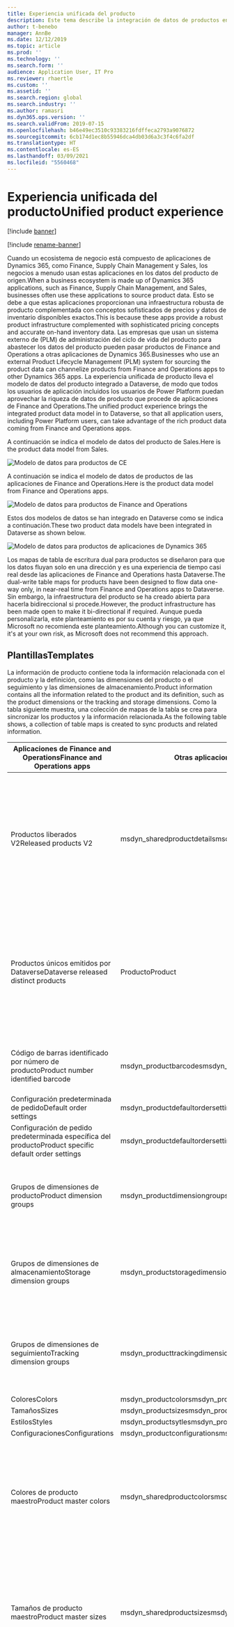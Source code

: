 ```yaml
---
title: Experiencia unificada del producto
description: Este tema describe la integración de datos de productos entre aplicaciones de Finance and Operations y Dataverse.
author: t-benebo
manager: AnnBe
ms.date: 12/12/2019
ms.topic: article
ms.prod: ''
ms.technology: ''
ms.search.form: ''
audience: Application User, IT Pro
ms.reviewer: rhaertle
ms.custom: ''
ms.assetid: ''
ms.search.region: global
ms.search.industry: ''
ms.author: ramasri
ms.dyn365.ops.version: ''
ms.search.validFrom: 2019-07-15
ms.openlocfilehash: b46e49ec3510c93383216fdffeca2793a9076872
ms.sourcegitcommit: 6cb174d1ec8b55946dca4db03d6a3c3f4c6fa2df
ms.translationtype: HT
ms.contentlocale: es-ES
ms.lasthandoff: 03/09/2021
ms.locfileid: "5560468"
---
```

# <a name="unified-product-experience"></a><span data-ttu-id="ea594-103">Experiencia unificada del producto</span><span class="sxs-lookup"><span data-stu-id="ea594-103">Unified product experience</span></span>

[!include [banner](../../includes/banner.md)]

[!include [rename-banner](~/includes/cc-data-platform-banner.md)]

<span data-ttu-id="ea594-104">Cuando un ecosistema de negocio está compuesto de aplicaciones de Dynamics 365, como Finance, Supply Chain Management y Sales, los negocios a menudo usan estas aplicaciones en los datos del producto de origen.</span><span class="sxs-lookup"><span data-stu-id="ea594-104">When a business ecosystem is made up of Dynamics 365 applications, such as Finance, Supply Chain Management, and Sales, businesses often use these applications to source product data.</span></span> <span data-ttu-id="ea594-105">Esto se debe a que estas aplicaciones proporcionan una infraestructura robusta de producto complementada con conceptos sofisticados de precios y datos de inventario disponibles exactos.</span><span class="sxs-lookup"><span data-stu-id="ea594-105">This is because these apps provide a robust product infrastructure complemented with sophisticated pricing concepts and accurate on-hand inventory data.</span></span> <span data-ttu-id="ea594-106">Las empresas que usan un sistema externo de (PLM) de administración del ciclo de vida del producto para abastecer los datos del producto pueden pasar productos de Finance and Operations a otras aplicaciones de Dynamics 365.</span><span class="sxs-lookup"><span data-stu-id="ea594-106">Businesses who use an external Product Lifecycle Management (PLM) system for sourcing the product data can channelize products from Finance and Operations apps to other Dynamics 365 apps.</span></span> <span data-ttu-id="ea594-107">La experiencia unificada de producto lleva el modelo de datos del producto integrado a Dataverse, de modo que todos los usuarios de aplicación incluidos los usuarios de Power Platform puedan aprovechar la riqueza de datos de producto que procede de aplicaciones de Finance and Operations.</span><span class="sxs-lookup"><span data-stu-id="ea594-107">The unified product experience brings the integrated product data model in to Dataverse, so that all application users, including Power Platform users, can take advantage of the rich product data coming from Finance and Operations apps.</span></span>

<span data-ttu-id="ea594-108">A continuación se indica el modelo de datos del producto de Sales.</span><span class="sxs-lookup"><span data-stu-id="ea594-108">Here is the product data model from Sales.</span></span>

![Modelo de datos para productos de CE](media/dual-write-product-4.jpg)

<span data-ttu-id="ea594-110">A continuación se indica el modelo de datos de productos de las aplicaciones de Finance and Operations.</span><span class="sxs-lookup"><span data-stu-id="ea594-110">Here is the product data model from Finance and Operations apps.</span></span>

![Modelo de datos para productos de Finance and Operations](media/dual-write-products-5.jpg)

<span data-ttu-id="ea594-112">Estos dos modelos de datos se han integrado en Dataverse como se indica a continuación.</span><span class="sxs-lookup"><span data-stu-id="ea594-112">These two product data models have been integrated in Dataverse as shown below.</span></span>

![Modelo de datos para productos de aplicaciones de Dynamics 365](media/dual-write-products-6.jpg)

<span data-ttu-id="ea594-114">Los mapas de tabla de escritura dual para productos se diseñaron para que los datos fluyan solo en una dirección y es una experiencia de tiempo casi real desde las aplicaciones de Finance and Operations hasta Dataverse.</span><span class="sxs-lookup"><span data-stu-id="ea594-114">The dual-write table maps for products have been designed to flow data one-way only, in near-real time from Finance and Operations apps to Dataverse.</span></span> <span data-ttu-id="ea594-115">Sin embargo, la infraestructura del producto se ha creado abierta para hacerla bidireccional si procede.</span><span class="sxs-lookup"><span data-stu-id="ea594-115">However, the product infrastructure has been made open to make it bi-directional if required.</span></span> <span data-ttu-id="ea594-116">Aunque pueda personalizarla, este planteamiento es por su cuenta y riesgo, ya que Microsoft no recomienda este planteamiento.</span><span class="sxs-lookup"><span data-stu-id="ea594-116">Although you can customize it, it's at your own risk, as Microsoft does not recommend this approach.</span></span>

## <a name="templates"></a><span data-ttu-id="ea594-117">Plantillas</span><span class="sxs-lookup"><span data-stu-id="ea594-117">Templates</span></span>

<span data-ttu-id="ea594-118">La información de producto contiene toda la información relacionada con el producto y la definición, como las dimensiones del producto o el seguimiento y las dimensiones de almacenamiento.</span><span class="sxs-lookup"><span data-stu-id="ea594-118">Product information contains all the information related to the product and its definition, such as the product dimensions or the tracking and storage dimensions.</span></span> <span data-ttu-id="ea594-119">Como la tabla siguiente muestra, una colección de mapas de la tabla se crea para sincronizar los productos y la información relacionada.</span><span class="sxs-lookup"><span data-stu-id="ea594-119">As the following table shows, a collection of table maps is created to sync products and related information.</span></span>

<span data-ttu-id="ea594-120">Aplicaciones de Finance and Operations</span><span class="sxs-lookup"><span data-stu-id="ea594-120">Finance and Operations apps</span></span> | <span data-ttu-id="ea594-121">Otras aplicaciones de Dynamics 365</span><span class="sxs-lookup"><span data-stu-id="ea594-121">Other Dynamics 365 apps</span></span> | <span data-ttu-id="ea594-122">Descripción</span><span class="sxs-lookup"><span data-stu-id="ea594-122">Description</span></span>
-----------------------|--------------------------------|---
<span data-ttu-id="ea594-123">Productos liberados V2</span><span class="sxs-lookup"><span data-stu-id="ea594-123">Released products V2</span></span> | <span data-ttu-id="ea594-124">msdyn\_sharedproductdetails</span><span class="sxs-lookup"><span data-stu-id="ea594-124">msdyn\_sharedproductdetails</span></span> | <span data-ttu-id="ea594-125">La tabla **msdyn\_sharedproductdetails** contiene las columnas de las aplicaciones de Finance and Operations que definen el producto y que contienen la información de administración y financiera del producto.</span><span class="sxs-lookup"><span data-stu-id="ea594-125">The **msdyn\_sharedproductdetails** table contains the columns from Finance and Operations apps that define the product, and that contain the product's financial and management information.</span></span> 
<span data-ttu-id="ea594-126">Productos únicos emitidos por Dataverse</span><span class="sxs-lookup"><span data-stu-id="ea594-126">Dataverse released distinct products</span></span> | <span data-ttu-id="ea594-127">Producto</span><span class="sxs-lookup"><span data-stu-id="ea594-127">Product</span></span> | <span data-ttu-id="ea594-128">La tabla **Producto** contiene las columnas que definen el producto.</span><span class="sxs-lookup"><span data-stu-id="ea594-128">The **Product** table contains the columns that define the product.</span></span> <span data-ttu-id="ea594-129">Incluye productos individuales (productos con producto del subtipo) y las variantes de producto.</span><span class="sxs-lookup"><span data-stu-id="ea594-129">It includes individual products (products with subtype product) and the product variants.</span></span> <span data-ttu-id="ea594-130">La tabla siguiente muestra las correlaciones.</span><span class="sxs-lookup"><span data-stu-id="ea594-130">The following table shows the mappings.</span></span>
<span data-ttu-id="ea594-131">Código de barras identificado por número de producto</span><span class="sxs-lookup"><span data-stu-id="ea594-131">Product number identified barcode</span></span> | <span data-ttu-id="ea594-132">msdyn\_productbarcodes</span><span class="sxs-lookup"><span data-stu-id="ea594-132">msdyn\_productbarcodes</span></span> | <span data-ttu-id="ea594-133">Los códigos de barras de producto se usan para identificar de forma única productos.</span><span class="sxs-lookup"><span data-stu-id="ea594-133">Product bar codes are used to uniquely identify products.</span></span>
<span data-ttu-id="ea594-134">Configuración predeterminada de pedido</span><span class="sxs-lookup"><span data-stu-id="ea594-134">Default order settings</span></span> | <span data-ttu-id="ea594-135">msdyn\_productdefaultordersettings</span><span class="sxs-lookup"><span data-stu-id="ea594-135">msdyn\_productdefaultordersettings</span></span>
<span data-ttu-id="ea594-136">Configuración de pedido predeterminada específica del producto</span><span class="sxs-lookup"><span data-stu-id="ea594-136">Product specific default order settings</span></span> | <span data-ttu-id="ea594-137">msdyn_productdefaultordersettings</span><span class="sxs-lookup"><span data-stu-id="ea594-137">msdyn_productdefaultordersettings</span></span>
<span data-ttu-id="ea594-138">Grupos de dimensiones de producto</span><span class="sxs-lookup"><span data-stu-id="ea594-138">Product dimension groups</span></span> | <span data-ttu-id="ea594-139">msdyn\_productdimensiongroups</span><span class="sxs-lookup"><span data-stu-id="ea594-139">msdyn\_productdimensiongroups</span></span> | <span data-ttu-id="ea594-140">El grupo de dimensiones de producto define qué dimensiones de producto definen el producto.</span><span class="sxs-lookup"><span data-stu-id="ea594-140">The product dimension group defined which product dimensions define the product.</span></span> 
<span data-ttu-id="ea594-141">Grupos de dimensiones de almacenamiento</span><span class="sxs-lookup"><span data-stu-id="ea594-141">Storage dimension groups</span></span> | <span data-ttu-id="ea594-142">msdyn\_productstoragedimensiongroups</span><span class="sxs-lookup"><span data-stu-id="ea594-142">msdyn\_productstoragedimensiongroups</span></span> | <span data-ttu-id="ea594-143">El grupo de dimensiones de almacenamiento de producto representa el método usado para definir la ubicación del producto en el almacén.</span><span class="sxs-lookup"><span data-stu-id="ea594-143">The product storage dimension group represents the method used to define the placement the product in the warehouse.</span></span>
<span data-ttu-id="ea594-144">Grupos de dimensiones de seguimiento</span><span class="sxs-lookup"><span data-stu-id="ea594-144">Tracking dimension groups</span></span> | <span data-ttu-id="ea594-145">msdyn\_producttrackingdimensiongroups</span><span class="sxs-lookup"><span data-stu-id="ea594-145">msdyn\_producttrackingdimensiongroups</span></span> | <span data-ttu-id="ea594-146">El grupo de dimensiones de seguimiento del producto representa el método usado para seguir el producto en el inventario.</span><span class="sxs-lookup"><span data-stu-id="ea594-146">The product tracking dimension group represents the method used to track the product in inventory.</span></span>
<span data-ttu-id="ea594-147">Colores</span><span class="sxs-lookup"><span data-stu-id="ea594-147">Colors</span></span> | <span data-ttu-id="ea594-148">msdyn\_productcolors</span><span class="sxs-lookup"><span data-stu-id="ea594-148">msdyn\_productcolors</span></span>
<span data-ttu-id="ea594-149">Tamaños</span><span class="sxs-lookup"><span data-stu-id="ea594-149">Sizes</span></span> | <span data-ttu-id="ea594-150">msdyn\_productsizes</span><span class="sxs-lookup"><span data-stu-id="ea594-150">msdyn\_productsizes</span></span>
<span data-ttu-id="ea594-151">Estilos</span><span class="sxs-lookup"><span data-stu-id="ea594-151">Styles</span></span> | <span data-ttu-id="ea594-152">msdyn\_productsytles</span><span class="sxs-lookup"><span data-stu-id="ea594-152">msdyn\_productsytles</span></span>
<span data-ttu-id="ea594-153">Configuraciones</span><span class="sxs-lookup"><span data-stu-id="ea594-153">Configurations</span></span> | <span data-ttu-id="ea594-154">msdyn\_productconfigurations</span><span class="sxs-lookup"><span data-stu-id="ea594-154">msdyn\_productconfigurations</span></span>
<span data-ttu-id="ea594-155">Colores de producto maestro</span><span class="sxs-lookup"><span data-stu-id="ea594-155">Product master colors</span></span> | <span data-ttu-id="ea594-156">msdyn_sharedproductcolors</span><span class="sxs-lookup"><span data-stu-id="ea594-156">msdyn_sharedproductcolors</span></span> | <span data-ttu-id="ea594-157">La tabla **Color del producto compartido** indica los colores que un producto maestro específico puede tener.</span><span class="sxs-lookup"><span data-stu-id="ea594-157">The **Shared product color** table indicates the colors that a specific product master can have.</span></span> <span data-ttu-id="ea594-158">Este concepto se migra a Dataverse para mantener los datos coherentes.</span><span class="sxs-lookup"><span data-stu-id="ea594-158">This concept is migrated to Dataverse to keep data consistent.</span></span>
<span data-ttu-id="ea594-159">Tamaños de producto maestro</span><span class="sxs-lookup"><span data-stu-id="ea594-159">Product master sizes</span></span> | <span data-ttu-id="ea594-160">msdyn_sharedproductsizes</span><span class="sxs-lookup"><span data-stu-id="ea594-160">msdyn_sharedproductsizes</span></span> | <span data-ttu-id="ea594-161">La tabla **Tamaño del producto compartido** indica el tamaño que un producto maestro específico puede tener.</span><span class="sxs-lookup"><span data-stu-id="ea594-161">The **Shared product size** table indicates the sizes that a specific product master can have.</span></span> <span data-ttu-id="ea594-162">Este concepto se migra a Dataverse para mantener los datos coherentes.</span><span class="sxs-lookup"><span data-stu-id="ea594-162">This concept is migrated to Dataverse to keep data consistent.</span></span>
<span data-ttu-id="ea594-163">Estilos de producto maestro</span><span class="sxs-lookup"><span data-stu-id="ea594-163">Product master styles</span></span> | <span data-ttu-id="ea594-164">msdyn_sharedproductstyles</span><span class="sxs-lookup"><span data-stu-id="ea594-164">msdyn_sharedproductstyles</span></span> | <span data-ttu-id="ea594-165">La tabla **Estilo del producto compartido** indica los estilos que un producto maestro específico puede tener.</span><span class="sxs-lookup"><span data-stu-id="ea594-165">The **Shared product style** table indicates the styles that a specific product master can have.</span></span> <span data-ttu-id="ea594-166">Este concepto se migra a Dataverse para mantener los datos coherentes.</span><span class="sxs-lookup"><span data-stu-id="ea594-166">This concept is migrated to Dataverse to keep data consistent.</span></span>
<span data-ttu-id="ea594-167">Configuraciones de producto maestro</span><span class="sxs-lookup"><span data-stu-id="ea594-167">Product master configurations</span></span> | <span data-ttu-id="ea594-168">msdyn_sharedproductconfigurations</span><span class="sxs-lookup"><span data-stu-id="ea594-168">msdyn_sharedproductconfigurations</span></span> | <span data-ttu-id="ea594-169">La tabla **Configuración del producto compartido** indica las configuraciones que un producto maestro específico puede tener.</span><span class="sxs-lookup"><span data-stu-id="ea594-169">The **Shared product configuration** table indicates the configurations that a specific product master can have.</span></span> <span data-ttu-id="ea594-170">Este concepto se migra a Dataverse para mantener los datos coherentes.</span><span class="sxs-lookup"><span data-stu-id="ea594-170">This concept is migrated to Dataverse to keep data consistent.</span></span>
<span data-ttu-id="ea594-171">Todos los productos</span><span class="sxs-lookup"><span data-stu-id="ea594-171">All products</span></span> | <span data-ttu-id="ea594-172">msdyn_globalproducts</span><span class="sxs-lookup"><span data-stu-id="ea594-172">msdyn_globalproducts</span></span> | <span data-ttu-id="ea594-173">La tabla Todos los productos contiene todos los productos disponibles en las aplicaciones de Finance and Operations, tanto los productos lanzados como los no lanzados.</span><span class="sxs-lookup"><span data-stu-id="ea594-173">The all products table contains all the products available in Finance and Operations apps, both the released products and the non-released products.</span></span>
<span data-ttu-id="ea594-174">Unidad</span><span class="sxs-lookup"><span data-stu-id="ea594-174">Unit</span></span> | <span data-ttu-id="ea594-175">uoms</span><span class="sxs-lookup"><span data-stu-id="ea594-175">uoms</span></span>
<span data-ttu-id="ea594-176">Conversiones de unidades</span><span class="sxs-lookup"><span data-stu-id="ea594-176">Unit conversions</span></span> | <span data-ttu-id="ea594-177">msdyn_ unitofmeasureconversions</span><span class="sxs-lookup"><span data-stu-id="ea594-177">msdyn_ unitofmeasureconversions</span></span>
<span data-ttu-id="ea594-178">Conversión de unidad de medida específica del producto</span><span class="sxs-lookup"><span data-stu-id="ea594-178">Product specific unit of measure conversion</span></span> | <span data-ttu-id="ea594-179">msdyn_productspecificunitofmeasureconversion</span><span class="sxs-lookup"><span data-stu-id="ea594-179">msdyn_productspecificunitofmeasureconversion</span></span>
<span data-ttu-id="ea594-180">Categorías de productos</span><span class="sxs-lookup"><span data-stu-id="ea594-180">Product categories</span></span> | <span data-ttu-id="ea594-181">msdyn_productcategories</span><span class="sxs-lookup"><span data-stu-id="ea594-181">msdyn_productcategories</span></span> | <span data-ttu-id="ea594-182">Cada una de las categorías de productos e información acerca de su estructura y funciones se incluyen en la tabla de categoría de producto.</span><span class="sxs-lookup"><span data-stu-id="ea594-182">Each of the product categories and information about its structure and characteristics are contained in the product category table.</span></span> 
<span data-ttu-id="ea594-183">Jerarquías de categorías de producto</span><span class="sxs-lookup"><span data-stu-id="ea594-183">Product category hierarchies</span></span> | <span data-ttu-id="ea594-184">msdyn_productcategoryhierarhies</span><span class="sxs-lookup"><span data-stu-id="ea594-184">msdyn_productcategoryhierarhies</span></span> | <span data-ttu-id="ea594-185">Use jerarquías de productos para categorizar o agrupar productos.</span><span class="sxs-lookup"><span data-stu-id="ea594-185">You use product hierarchies to categorize or group products.</span></span> <span data-ttu-id="ea594-186">Las jerarquías de categorías están disponibles en Dataverse utilizando la tabla de jerarquía de categoría de producto.</span><span class="sxs-lookup"><span data-stu-id="ea594-186">The category hierarchies are available in Dataverse using the Product category hierarchy table.</span></span> 
<span data-ttu-id="ea594-187">Roles de jerarquía de categorías de producto</span><span class="sxs-lookup"><span data-stu-id="ea594-187">Product category hierarchy roles</span></span> | <span data-ttu-id="ea594-188">msdyn_productcategoryhierarchies</span><span class="sxs-lookup"><span data-stu-id="ea594-188">msdyn_productcategoryhierarchies</span></span> | <span data-ttu-id="ea594-189">Las jerarquías de producto se pueden usar para distintos roles en D365 Finance and Operations.</span><span class="sxs-lookup"><span data-stu-id="ea594-189">Product hierarchies can be used for different roles in D365 Finance and Operations.</span></span> <span data-ttu-id="ea594-190">Especifican qué categoría se usa en cada rol en que la tabla de rol de categoría de producto se utiliza.</span><span class="sxs-lookup"><span data-stu-id="ea594-190">They specify which category is used in each role the product category role table is used.</span></span> 
<span data-ttu-id="ea594-191">Asignaciones de categorías de producto</span><span class="sxs-lookup"><span data-stu-id="ea594-191">Product category assignments</span></span> | <span data-ttu-id="ea594-192">msdyn_productcategoryassignments</span><span class="sxs-lookup"><span data-stu-id="ea594-192">msdyn_productcategoryassignments</span></span> | <span data-ttu-id="ea594-193">Para asignar un producto a una categoría se puede usar la tabla de asignaciones de categorías de producto.</span><span class="sxs-lookup"><span data-stu-id="ea594-193">To assign a product to a category the product category assignments table can be used.</span></span>

## <a name="integration-of-products"></a><span data-ttu-id="ea594-194">Integración de productos</span><span class="sxs-lookup"><span data-stu-id="ea594-194">Integration of products</span></span>

<span data-ttu-id="ea594-195">En este modelo, el producto se representa con la combinación de dos tablas en Dataverse: **Producto** y **msdyn\_sharedproductdetails**.</span><span class="sxs-lookup"><span data-stu-id="ea594-195">In this model, the product is represented by the combination of two tables in Dataverse: **Product** and **msdyn\_sharedproductdetails**.</span></span> <span data-ttu-id="ea594-196">Mientras que la primera tabla contiene la definición de un producto (el identificador único para el producto, el nombre del producto y la descripción), la segunda tabla contiene las columnas almacenadas en el nivel de producto.</span><span class="sxs-lookup"><span data-stu-id="ea594-196">Whereas the first table contains the definition of a product (the unique identifier for the product, the product name, and the description), the second table contains the columns stored at the product level.</span></span> <span data-ttu-id="ea594-197">Se usará la combinación de estas dos tablas para definir el producto de acuerdo con el concepto de la referencia de almacén (SKU).</span><span class="sxs-lookup"><span data-stu-id="ea594-197">The combination of these two tables is used to define the product according to the concept of the stockkeeping unit (SKU).</span></span> <span data-ttu-id="ea594-198">Cada producto emitido tendrá su información en las tablas mencionadas (producto y detalles del producto compartido).</span><span class="sxs-lookup"><span data-stu-id="ea594-198">Each released product will have its information in the mentioned tables (Product and Shared Product Details).</span></span> <span data-ttu-id="ea594-199">Para realizar un seguimiento de todos los productos (lanzados y no lanzados), se utiliza la tabla **Productos globales**.</span><span class="sxs-lookup"><span data-stu-id="ea594-199">To keep track of all products (released and not released), the **Global products** table is used.</span></span> 

<span data-ttu-id="ea594-200">Dado que el producto se representa como SKU, los conceptos de productos únicos, de productos maestros y de variantes de producto se pueden capturar en Dataverse de la siguiente manera:</span><span class="sxs-lookup"><span data-stu-id="ea594-200">Because the product is represented as a SKU, the concepts of distinct products, product masters, and product variants can be captured in Dataverse in the following way:</span></span>

- <span data-ttu-id="ea594-201">**Productos con producto de subtipo** son productos que se definen por sí mismos.</span><span class="sxs-lookup"><span data-stu-id="ea594-201">**Products with subtype product** are products that are defined by themselves.</span></span> <span data-ttu-id="ea594-202">No hay que definir dimensiones.</span><span class="sxs-lookup"><span data-stu-id="ea594-202">No dimensions have to be defined.</span></span> <span data-ttu-id="ea594-203">Un ejemplo es un libro específico.</span><span class="sxs-lookup"><span data-stu-id="ea594-203">An example is a specific book.</span></span> <span data-ttu-id="ea594-204">Para estos productos, se crea una fila en la tabla **Producto** y se crea una fila en la tabla **msdyn\_sharedproductdetails**.</span><span class="sxs-lookup"><span data-stu-id="ea594-204">For these products, one row is created in the **Product** table, and one row is created in the **msdyn\_sharedproductdetails** table.</span></span> <span data-ttu-id="ea594-205">No se crea ninguna fila de familia de productos.</span><span class="sxs-lookup"><span data-stu-id="ea594-205">No product family row is created.</span></span>
- <span data-ttu-id="ea594-206">Los **productos maestros** se usan como productos genéricos bloqueo que contienen la definición y las reglas que determinan el comportamiento en procesos empresariales.</span><span class="sxs-lookup"><span data-stu-id="ea594-206">**Product masters** are used as generic products that hold the definition and rules that determine the behavior in business processes.</span></span> <span data-ttu-id="ea594-207">Según estas definiciones, los productos únicos que se conozcan como variantes de producto pueden generarse.</span><span class="sxs-lookup"><span data-stu-id="ea594-207">Based on these definitions, distinct products that are known as product variants can be generated.</span></span> <span data-ttu-id="ea594-208">Por ejemplo, si camiseta es el producto maestro, puede tener Color y Tamaño como dimensiones.</span><span class="sxs-lookup"><span data-stu-id="ea594-208">For example, T-shirt is the product master, and it can have Color and Size as dimensions.</span></span> <span data-ttu-id="ea594-209">Se pueden lanzar variantes que tienen diferentes combinaciones de estas dimensiones, como una pequeña camiseta azul o una camiseta verde de tamaño mediano.</span><span class="sxs-lookup"><span data-stu-id="ea594-209">Variants can be released that have different combinations of these dimensions, such a small blue T-shirt or a medium green T-shirt.</span></span> <span data-ttu-id="ea594-210">En la integración, se crea una fila por variante en la tabla del producto.</span><span class="sxs-lookup"><span data-stu-id="ea594-210">In the integration, one row per variant is created in the product table.</span></span> <span data-ttu-id="ea594-211">Esta fila contiene información específica de las variantes, como las diferentes dimensiones.</span><span class="sxs-lookup"><span data-stu-id="ea594-211">This row contains the variant-specific information, such as the different dimensions.</span></span> <span data-ttu-id="ea594-212">La información genérica del producto se almacena en la tabla **msdyn\_sharedproductdetails**.</span><span class="sxs-lookup"><span data-stu-id="ea594-212">The generic information for the product is stored in the **msdyn\_sharedproductdetails** table.</span></span> <span data-ttu-id="ea594-213">(Esta información genérica se conserva en el producto maestro). La información de producto maestro se sincroniza con Dataverse tan pronto como se crea el producto maestro lanzado (pero antes de que se lancen variantes).</span><span class="sxs-lookup"><span data-stu-id="ea594-213">(This generic information is held in the product master.) The product master information is synced to Dataverse as soon as the released product master is created (but before variants are released).</span></span>
- <span data-ttu-id="ea594-214">**Productos únicos** hace referencia a todos los productos de subtipo de productos y a todas las variantes de producto.</span><span class="sxs-lookup"><span data-stu-id="ea594-214">**Distinct products** refer to all the products subtype product and all the product variants.</span></span> 

![Modelo de datos para productos](media/dual-write-product.png)

<span data-ttu-id="ea594-216">Con la función de doble escritura habilitada, los productos de Finance and Operations se sincronizarán en otros productos de Dynamics 365 en el estado **Borrador**.</span><span class="sxs-lookup"><span data-stu-id="ea594-216">With the dual-write functionality enabled, the products from Finance and Operations will be synchronized in other Dynamics 365 products in **Draft** state.</span></span> <span data-ttu-id="ea594-217">Se agregan a la primera lista de precios con la misma divisa.</span><span class="sxs-lookup"><span data-stu-id="ea594-217">They are added to the first price list with the same currency.</span></span> <span data-ttu-id="ea594-218">Es decir se agregan a la primera lista de precios de una aplicación de Dynamics 365 que coincida con la divisa de la tabla jurídica donde el producto se lance en una aplicación de Finance and Operations.</span><span class="sxs-lookup"><span data-stu-id="ea594-218">In other words, they are added to the first price list in a Dynamics 365 app that matches the currency of your legal table where the product is released in a Finance and Operations app.</span></span> <span data-ttu-id="ea594-219">Si no hay una lista de precios para la moneda dada, se creará automáticamente una lista de precios y se le asignará el producto.</span><span class="sxs-lookup"><span data-stu-id="ea594-219">If there is no price list for the given currency, a price list will automatically be created and the product will be assigned to it.</span></span> 

<span data-ttu-id="ea594-220">La implementación actual de los complementos de escritura dual que asocian la lista de precios predeterminada a la unidad busca la moneda asociada con la aplicación Finance and Operations y busca la primera lista de precios en la aplicación de interacción con el cliente, utilizando el orden alfabético en el nombre de la lista de precios.</span><span class="sxs-lookup"><span data-stu-id="ea594-220">The current implementation of the dual-write plugins that associate the default price list to the unit look up the currency associated with the Finance and Operations app and find the first price list in the customer engagement app using alphabetical sort on the price list name.</span></span> <span data-ttu-id="ea594-221">Para establecer una lista de precios predeterminada para una divisa específica cuando tiene varias listas de precios para esa divisa, debe actualizar el nombre de la lista de precios a un nombre que sea anterior en orden alfabético a cualquier otra lista de precios para esa misma divisa.</span><span class="sxs-lookup"><span data-stu-id="ea594-221">To set a default price list for a specific currency when you have multiple price lists for that currency, you must update the price list name to a name that is earlier in alphabetical order than any other price lists for that same currency.</span></span>

<span data-ttu-id="ea594-222">De forma predeterminada los productos de las aplicaciones de Finance and Operations se sincronizan con otras aplicaciones de Dynamics 365 en el estado **Borrador**.</span><span class="sxs-lookup"><span data-stu-id="ea594-222">By default products from Finance and Operations apps are synchronized to other Dynamics 365 apps in **Draft** state.</span></span> <span data-ttu-id="ea594-223">Para sincronizar el producto con el estado **Activo** para que pueda utilizarlo directamente en presupuestos de pedidos de ventas, por ejemplo, es necesario elegir la siguiente configuración: **Sistema > Administración > Administración del sistema > ventas** y seleccionar **Crear productos en estado activo = sí**.</span><span class="sxs-lookup"><span data-stu-id="ea594-223">To synchronize the product with **Active** state so that you can directly use it in sales order quotations, for example, the following setting needs to be chosen: **System> Adminstration > System administration > System settings > Sales** tab and select **Create products in active state = yes**.</span></span> 

<span data-ttu-id="ea594-224">Cuando los productos están sincronizados, debe ingresar un valor para el campo **Unidad de ventas** en la aplicación Finance and Operations, porque es un campo obligatorio en Sales.</span><span class="sxs-lookup"><span data-stu-id="ea594-224">When products are synchronized, you must enter a value for the **Sales unit** field in the Finance and Operations app, because it is a mandatory field in Sales.</span></span>

<span data-ttu-id="ea594-225">La creación de familias de productos desde Dynamics 365 Sales no es compatible con la sincronización de productos de escritura dual.</span><span class="sxs-lookup"><span data-stu-id="ea594-225">The creation of product families from Dynamics 365 Sales is not supported with the dual-write synchronization of products.</span></span>

<span data-ttu-id="ea594-226">La sincronización de productos se produce de las aplicaciones de Finance and Operations a Dataverse.</span><span class="sxs-lookup"><span data-stu-id="ea594-226">The synchronization of products happens from the Finance and Operations app to Dataverse.</span></span> <span data-ttu-id="ea594-227">Esto significa que los valores de las columnas de la tabla del producto se pueden cambiar en Dataverse, pero cuando se activa la sincronización (cuando una columna de producto se modifica en una aplicación de Finance and Operations), se sobrescribirán los valores de Dataverse.</span><span class="sxs-lookup"><span data-stu-id="ea594-227">This means that the values of the product table columns can be changed in Dataverse, but when the synchronization is triggered (when a product column is modified in a Finance and Operations app), this will overwrite the values in Dataverse.</span></span> 

[!include [symbols](../../includes/dual-write-symbols.md)]

[!include [products](includes/EcoResReleasedDistinctProductCDSEntity-products.md)]

[!include [product details](includes/EcoResReleasedProductV2-msdyn-sharedproductdetails.md)]

[!include [global products](includes/EcoResEveryProductEntity-msdyn-globalproducts.md)]

## <a name="product-dimensions"></a><span data-ttu-id="ea594-228">Dimensiones de producto</span><span class="sxs-lookup"><span data-stu-id="ea594-228">Product dimensions</span></span> 

<span data-ttu-id="ea594-229">Las dimensiones de un producto son las características que identifican una variante del producto.</span><span class="sxs-lookup"><span data-stu-id="ea594-229">Product dimensions are characteristics that identify a product variant.</span></span> <span data-ttu-id="ea594-230">Las cuatro dimensiones de producto (El color, tamaño, estilo, y configuración) también se asignan a Dataverse para definir las variantes de producto.</span><span class="sxs-lookup"><span data-stu-id="ea594-230">The four product dimensions (Color, Size, Style, and Configuration) are also mapped to Dataverse to define the product variants.</span></span> <span data-ttu-id="ea594-231">La ilustración siguiente muestra el modelo de datos para la dimensión del producto Color.</span><span class="sxs-lookup"><span data-stu-id="ea594-231">The following illustration shows the data model for the product dimension Color.</span></span> <span data-ttu-id="ea594-232">El mismo modelo se aplica a los tamaños, a los estilos y a las configuraciones.</span><span class="sxs-lookup"><span data-stu-id="ea594-232">The same model is applied to Sizes, Styles and Configurations.</span></span> 

![Modelos de datos para dimensiones de producto](media/dual-write-product-two.png)

[!include [product colors](includes/EcoResProductColorEntity-msdyn-productcolor.md)]

[!include [product sizes](includes/EcoResProductSizeEntity-msdyn-productsizes.md)]

[!include [product sizes](includes/EcoResProductStyleEntity-msdyn-productstyles.md)]

[!include [product sizes](includes/EcoResProductConfigurationsEntity-msdyn-productconfigurations.md)]

<span data-ttu-id="ea594-234">Cuando un producto tiene distintas dimensiones de producto (por ejemplo, un producto maestro tiene el tamaño y el color como dimensiones de producto), cada producto único (es decir, cada variante del producto) se define como una combinación de dichas dimensiones del producto.</span><span class="sxs-lookup"><span data-stu-id="ea594-234">When a product has different product dimensions (for example, a product master has Size and Color as product dimensions), each distinct product (that is, each product variant) is defined as a combination of those product dimensions.</span></span> <span data-ttu-id="ea594-235">Por ejemplo, el número de producto B0001 es una camiseta negra extrapequeña, y el número de producto B0002 es una pequeña camiseta negra.</span><span class="sxs-lookup"><span data-stu-id="ea594-235">For example, product number B0001 is an extra-small black T-shirt, and product number B0002 is a small black T-shirt.</span></span> <span data-ttu-id="ea594-236">En este caso, se definen las combinaciones de dimensiones de producto existentes.</span><span class="sxs-lookup"><span data-stu-id="ea594-236">In this case, the existing combinations of product dimensions are defined.</span></span> <span data-ttu-id="ea594-237">Por ejemplo, la camiseta del ejemplo anterior puede ser extrapequeña y negra, pequeña y negra, mediana y negra, o grande y negra, pero no puede ser extragrande y negra.</span><span class="sxs-lookup"><span data-stu-id="ea594-237">For example, the T-shirt from the preceding example can be extra-small and black, small and black, medium and black, or large and black, but it can't be extra-large and black.</span></span> <span data-ttu-id="ea594-238">Es decir las dimensiones de producto que un producto maestro puede tomar se especifican, y las variantes se pueden lanzar en función de estos valores.</span><span class="sxs-lookup"><span data-stu-id="ea594-238">In other words, the product dimensions that a product master can take are specified, and variants can be released based on these values.</span></span>

<span data-ttu-id="ea594-239">Para realizar un seguimiento de las dimensiones de producto que un producto maestro puede aceptar, se crean y se asignan las tablas siguientes en Dataverse para cada dimensión de producto.</span><span class="sxs-lookup"><span data-stu-id="ea594-239">To keep track of the product dimensions that a product master can take, the following tables are created and mapped in Dataverse for each product dimension.</span></span> <span data-ttu-id="ea594-240">Para obtener más información, consulte [Visión general de la información de producto](https://docs.microsoft.com/dynamics365/unified-operations/supply-chain/pim/product-information).</span><span class="sxs-lookup"><span data-stu-id="ea594-240">For more information, see [Product information overview](https://docs.microsoft.com/dynamics365/unified-operations/supply-chain/pim/product-information).</span></span>

[!include [product colors](includes/EcoResProductMasterColorEntity-msdyn-sharedproductcolors.md)]

[!include [product sizes](includes/EcoResProductMasterSize-msdyn-sharedproductsizes.md)]

[!include [product styles](includes/EcoResProductMasterStyleEntity-msdyn-sharedproductstyles.md)]

[!include [product configurations](includes/EcoResProductMasterConfigurationEntity-msdyn-sharedproductconfigurations.md)]

[!include [product bar codes](includes/EcoResProductNumberIdentifiedBarcode-msdyn-productbarcodes.md)]

## <a name="default-order-settings-and-product-specific-default-order-settings"></a><span data-ttu-id="ea594-241">Configuración predeterminada de pedido y Configuración de pedido predeterminada específica del producto</span><span class="sxs-lookup"><span data-stu-id="ea594-241">Default order settings and product-specific default order settings</span></span>

<span data-ttu-id="ea594-242">Los configuración de pedido predeterminada define el sitio y el almacén de dónde se originan o almacenan los artículos, las cantidades mínimas, máximas, múltiples y estándar que se usarán en la gestión de comercio o de inventario, los plazos, el indicador de detención y el método prometedor del pedido.</span><span class="sxs-lookup"><span data-stu-id="ea594-242">Default order settings define the site and warehouse where items will be sourced from or stored, the minimum, maximum, multiple and standard quantities that will be used for trading or inventory management, the lead times, the stop flag, and the order promising method.</span></span> <span data-ttu-id="ea594-243">Este información está disponible en Dataverse mediante la configuración de pedido predeterminada y la entidad de configuración de pedido predeterminada específica del producto.</span><span class="sxs-lookup"><span data-stu-id="ea594-243">This information is available in Dataverse using the default order settings and product-specific default order settings entity.</span></span> <span data-ttu-id="ea594-244">Puede leer más información sobre la funcionalidad en el [Tema de la configuración de pedido predeterminada](https://docs.microsoft.com/dynamics365/unified-operations/supply-chain/production-control/default-order-settings).</span><span class="sxs-lookup"><span data-stu-id="ea594-244">You can read more information about the functionality in the [Default order settings topic](https://docs.microsoft.com/dynamics365/unified-operations/supply-chain/production-control/default-order-settings).</span></span>

[!include [product sizes](includes/InventProductDefaultOrderSettingsEntity-msdyn-productdefaultordersetting.md)]

[!include [product sizes](includes/InventProductSpecificOrderSettingsV2Entity-msdyn-productspecificdefaultordersetting.md)]

## <a name="unit-of-measure-and-unit-of-measure-conversions"></a><span data-ttu-id="ea594-245">Unidad de medida y conversiones de unidad de medida</span><span class="sxs-lookup"><span data-stu-id="ea594-245">Unit of measure and unit of measure conversions</span></span>

<span data-ttu-id="ea594-246">Las unidades de medida y sus conversiones respectivas están disponibles en el Dataverse según se indica en el modelo de datos indicado en el diagrama.</span><span class="sxs-lookup"><span data-stu-id="ea594-246">The units of measure and its respective conversion are available in the Dataverse following the data model shown in the diagram.</span></span>

![Modelo de datos para unidad de medida](media/dual-write-product-three.png)

<span data-ttu-id="ea594-248">El concepto de unidad de medida está integrado entre aplicaciones de Finance and Operations y otras aplicaciones de Dynamics 365.</span><span class="sxs-lookup"><span data-stu-id="ea594-248">The unit of measure concept is integrated between Finance and Operations apps and other Dynamics 365 apps.</span></span> <span data-ttu-id="ea594-249">Para cada clase de unidad en una aplicación de Finance and Operations se crea un grupo de unidades en una aplicación de Dynamics 365, que contiene las unidades que pertenecen a la clase de unidad.</span><span class="sxs-lookup"><span data-stu-id="ea594-249">For each unit class in a Finance and Operations app, a unit group is created in a Dynamics 365 app, which contains the units belonging to the unit class.</span></span> <span data-ttu-id="ea594-250">Una unidad base predeterminada también se crea para cada grupo de unidad.</span><span class="sxs-lookup"><span data-stu-id="ea594-250">A default base unit is also created for every unit group.</span></span> 

[!include [unit of measure](includes/UnitOfMeasureEntity-uom.md)]

[!include [unit of measure conversions](includes/UnitOfMeasureConversionEntity-msdyn-unitofmeasureconversions.md)]

[!include [product-specific unit of measure conversions](includes/EcoResProductSpecificUnitConversionEntity-msdyn-productspecificunitofmeasureconversions.md)]

## <a name="initial-synchronization-of-units-data-matching-between-finance-and-operations-and-dataverse"></a><span data-ttu-id="ea594-251">Sincronización inicial de datos de unidades coincidentes entre Finance and Operations y Dataverse</span><span class="sxs-lookup"><span data-stu-id="ea594-251">Initial synchronization of units data matching between Finance and Operations and Dataverse</span></span>

### <a name="initial-synchronization-of-units"></a><span data-ttu-id="ea594-252">Sincronización inicial de unidades</span><span class="sxs-lookup"><span data-stu-id="ea594-252">Initial synchronization of units</span></span>

<span data-ttu-id="ea594-253">Cuando la doble escritura está habilitada, las unidades de las aplicaciones de Finance and Operations se sincronizan con otras aplicaciones de Dynamics 365.</span><span class="sxs-lookup"><span data-stu-id="ea594-253">When dual write is enabled, units from Finance and Operations apps are synchronized to other Dynamics 365 apps.</span></span> <span data-ttu-id="ea594-254">Los grupos de unidades sincronizados desde aplicaciones de Finance and Operations con Dataverse tienen un indicador establecido que indica que se “mantienen externamente”.</span><span class="sxs-lookup"><span data-stu-id="ea594-254">The unit groups synchronized from Finance and Operations apps in Dataverse have a flag set that indicates they are "Externally maintained".</span></span>

### <a name="matching-units-and-unit-classesgroups-data-from-finance-and-operations-and-other-dynamics-365-apps"></a><span data-ttu-id="ea594-255">Conciliación de unidades y datos de clases de unidades/grupos de Finance and Operations y otras aplicaciones de Dynamics 365</span><span class="sxs-lookup"><span data-stu-id="ea594-255">Matching units and unit classes/groups data from Finance and Operations and other Dynamics 365 apps</span></span>

<span data-ttu-id="ea594-256">En primer lugar, es importante tener en cuenta que la clave de la integración de la unidad es msdyn_symbol.</span><span class="sxs-lookup"><span data-stu-id="ea594-256">First, it's important to note that the integration key for unit is msdyn_symbol.</span></span> <span data-ttu-id="ea594-257">Por lo tanto, este valor debe ser único en Dataverse u otras aplicaciones de Dynamics 365.</span><span class="sxs-lookup"><span data-stu-id="ea594-257">Therefore, this value must be unique in Dataverse or other Dynamics 365 apps.</span></span> <span data-ttu-id="ea594-258">Dado que en otras aplicaciones de Dynamics 365 es el par “identificación del grupo de unidades” y “Nombre” el que define la exclusividad de una unidad, es necesario que tenga en cuenta diferentes escenarios para conciliar datos entre aplicaciones de Finance and Operations y Dataverse.</span><span class="sxs-lookup"><span data-stu-id="ea594-258">Because in other Dynamics 365 apps it is the pair "Unit group ID" and "Name" that define the uniqueness of a unit, you need to consider different scenarios for matching unit data between Finance and Operations apps and Dataverse.</span></span>

<span data-ttu-id="ea594-259">Para las unidades que concilian/se superponen en aplicaciones de Finance and Operations y otras aplicaciones de Dynamics 365:</span><span class="sxs-lookup"><span data-stu-id="ea594-259">For units matching/overlapping in Finance and Operations apps and other Dynamics 365 apps:</span></span>

+ <span data-ttu-id="ea594-260">**La unidad pertenece a un grupo de unidades en otras aplicaciones de Dynamics 365 que corresponde a la clase de unidad asociada en aplicaciones de Finance and Operations**.</span><span class="sxs-lookup"><span data-stu-id="ea594-260">**The unit belongs to a unit group in other Dynamics 365 apps that corresponds to the associated unit class in Finance and Operations apps**.</span></span> <span data-ttu-id="ea594-261">En este caso, la columna msdyn_symbol de otras aplicaciones de Dynamics 365 se debe rellenar con el símbolo de unidad de aplicaciones de Finance and Operations.</span><span class="sxs-lookup"><span data-stu-id="ea594-261">In this case, the column msdyn_symbol in other Dynamics 365 apps must be filled in with the unit symbol from Finance and Operations apps.</span></span> <span data-ttu-id="ea594-262">Por lo tanto, cuando los datos se concilien, el grupo de unidades se establecerá como “externamente mantenido” en otras aplicaciones de Dynamics 365.</span><span class="sxs-lookup"><span data-stu-id="ea594-262">Therefore, when the data will be matched, and the unit group will be set as "Externally maintained" in other Dynamics 365 apps.</span></span>
+ <span data-ttu-id="ea594-263">**La unidad pertenece a un grupo de unidades en otras aplicaciones de Dynamics 365 que no corresponde a la clase de unidad asociada en las aplicaciones de Finance and Operations (no hay ninguna clase de unidad en las aplicaciones de Finance and Operations para la clase de unidad en las otras aplicaciones de Dynamics 365).**</span><span class="sxs-lookup"><span data-stu-id="ea594-263">**The unit belongs to a unit group in other Dynamics 365 apps that does not correspond to the associated unit class in Finance and Operations apps (no existing unit class in Finance and Operations apps for the unit class in other Dynamics 365 apps).**</span></span> <span data-ttu-id="ea594-264">En este caso, el msdyn_symbol se debe rellenar con una cadena aleatoria.</span><span class="sxs-lookup"><span data-stu-id="ea594-264">In this case, the msdyn_symbol must be filled in with a random string.</span></span> <span data-ttu-id="ea594-265">Tenga en cuenta que este valor debe ser único en otras aplicaciones de Dynamics 365.</span><span class="sxs-lookup"><span data-stu-id="ea594-265">Note that this value must be unique in other Dynamics 365 apps.</span></span>

<span data-ttu-id="ea594-266">Para las unidades y clases de unidades de Finance and Operations que no existan en otras aplicaciones de Dynamics 365:</span><span class="sxs-lookup"><span data-stu-id="ea594-266">For units and unit classes in Finance and Operations not existing in other Dynamics 365 apps:</span></span>

<span data-ttu-id="ea594-267">Como parte de la doble escritura, los grupos de unidades de aplicaciones de Finance and Operations y sus correspondientes unidades se crean y sincronizan en otras aplicaciones de Dynamics 365 y Dataverse y el grupo de unidades se establecerá como “externamente mantenido”.</span><span class="sxs-lookup"><span data-stu-id="ea594-267">As part of dual-write the unit groups from Finance and Operations apps and its corresponding units are created and synchronized in other Dynamics 365 apps and Dataverse and the unit group will be set as "Externally maintained".</span></span> <span data-ttu-id="ea594-268">No se requiere ningún esfuerzo de arranque adicional.</span><span class="sxs-lookup"><span data-stu-id="ea594-268">No extra bootstrapping effort is required.</span></span>

<span data-ttu-id="ea594-269">Para unidades de otras aplicaciones de Dynamics 365 que no existan en aplicaciones de Finance and Operations:</span><span class="sxs-lookup"><span data-stu-id="ea594-269">For units in other Dynamics 365 apps that do not exist in Finance and Operations apps:</span></span>

<span data-ttu-id="ea594-270">La columna msdyn_symbol se debe completar para todas las unidades.</span><span class="sxs-lookup"><span data-stu-id="ea594-270">The column msdyn_symbol must be filled in for all units.</span></span> <span data-ttu-id="ea594-271">Las unidades se pueden crear siempre en aplicaciones de Finance and Operations en la clases de unidad correspondiente (si existe).</span><span class="sxs-lookup"><span data-stu-id="ea594-271">The units can always be created in Finance and Operations apps in the corresponding unit class (if it exists).</span></span> <span data-ttu-id="ea594-272">Si no existe la clase de unidad, primero debe crearse la clase de unidad (tenga en cuenta que no puede crear una clase de unidad en aplicaciones de Finance and Operations, excepto a través de la extensión si está extendiendo la enumeración) que corresponda con el otro grupo de unidad de aplicaciones de Dynamics 365.</span><span class="sxs-lookup"><span data-stu-id="ea594-272">If the unit class doesn't exist, first the unit class must be created (note that you cannot create a unit class in Finance and Operations apps except through extension if you are extending the enum) matching the other Dynamics 365 apps unit group.</span></span> <span data-ttu-id="ea594-273">A continuación, podrá crear la unidad.</span><span class="sxs-lookup"><span data-stu-id="ea594-273">Then you can create the unit.</span></span> <span data-ttu-id="ea594-274">Tenga en cuenta que el símbolo de unidad en las aplicaciones de Finance and Operations tiene que ser el msdyn_symbol especificado previamente en otras aplicaciones de Dynamics 365 para la unidad.</span><span class="sxs-lookup"><span data-stu-id="ea594-274">Note that the unit symbol in Finance and Operations apps must be the msdyn_symbol previously specified in other Dynamics 365 apps for the unit.</span></span>

## <a name="product-policies-dimension-tracking-and-storage-groups"></a><span data-ttu-id="ea594-275">Directivas de productos: grupos de dimensionies, seguimiento y almacenamiento</span><span class="sxs-lookup"><span data-stu-id="ea594-275">Product policies: dimension, tracking and storage groups</span></span>

<span data-ttu-id="ea594-276">Las directivas de producto son conjuntos de directivas que se usan para definir productos y sus funciones de inventario.</span><span class="sxs-lookup"><span data-stu-id="ea594-276">The product policies are sets of policies used for defining products and its characteristics in inventory.</span></span> <span data-ttu-id="ea594-277">El grupo de dimensiones de producto, el grupo de dimensiones de seguimiento del producto y el grupo de dimensiones de almacenamiento pueden encontrarse como directivas de producto.</span><span class="sxs-lookup"><span data-stu-id="ea594-277">The product dimension group, product tracking dimension group and storage dimension group can be found as product policies.</span></span> 

[!include [product dimension group](includes/EcoResProductDimensionGroup-msdyn-productdimensiongroups.md)]

[!include [product tracking dimension group](includes/EcoResTrackingDimensionGroup-msdyn-producttrackingdimensiongroups.md)]

[!include [product storage dimension group](includes/EcoResStorageDimensionGroup-msdyn-productstoragedimensiongroups.md)]

## <a name="product-hierarchies"></a><span data-ttu-id="ea594-278">Jerarquías de productos</span><span class="sxs-lookup"><span data-stu-id="ea594-278">Product hierarchies</span></span>

[!include [product category hierarchy](includes/EcoResProductCategoryHierarchyEntity-msdyn-productcategoryhierarchy.md)]

[!include [product category](includes/EcoResProductCategoryEntity-msdyn-productcategory.md)]

[!include [product category assignments](includes/EcoResProductCategoryAssignmentEntity-msdyn-productcategoryassignment.md)]

[!include [product category role](includes/EcoResProductCategoryHierarchyRoleEntity-msdyn-productcategoryhierarchyrole.md)]


## <a name="integration-key-for-products"></a><span data-ttu-id="ea594-279">Clave de integración para los productos</span><span class="sxs-lookup"><span data-stu-id="ea594-279">Integration key for products</span></span> 

<span data-ttu-id="ea594-280">Para identificar de forma única productos entre Dynamics 365 for Finance and Operations y productos de Dataverse las claves de integración se usan.</span><span class="sxs-lookup"><span data-stu-id="ea594-280">To uniquely identify products between Dynamics 365 for Finance and Operations and products in Dataverse the integration keys are used.</span></span> <span data-ttu-id="ea594-281">Para los productos, **(productnumber)** es la clave única que identifica un producto en Dataverse.</span><span class="sxs-lookup"><span data-stu-id="ea594-281">For products, the **(productnumber)** is the unique key that identifies a product in Dataverse.</span></span> <span data-ttu-id="ea594-282">Está compuesto por la concatenación de: **(empresa, msdyn_productnumber)**.</span><span class="sxs-lookup"><span data-stu-id="ea594-282">It's composed by the concatenation of: **(company, msdyn_productnumber)**.</span></span> <span data-ttu-id="ea594-283">**empresa** indica la entidad jurídica en Finance and Operations y **msdyn_productnumber** indica el número de producto del producto específico en Finance and Operations.</span><span class="sxs-lookup"><span data-stu-id="ea594-283">The **company** indicates the legal entity in Finance and Operations and **msdyn_productnumber** indicates the product number for the specific product in Finance and Operations.</span></span> 

<span data-ttu-id="ea594-284">Para usuarios de otras aplicaciones de Dynamics 365, el producto se identifica en la interfaz de usuario con **msdyn_productnumber** (tenga en cuenta que la etiqueta de la columna es **Número de producto**).</span><span class="sxs-lookup"><span data-stu-id="ea594-284">For users of other Dynamics 365 apps, the product is identified in the UI with the **msdyn_productnumber** (note that the label of the column is **Product number**).</span></span> <span data-ttu-id="ea594-285">En el formulario de producto se muestran la empresa y el msydn_productnumber.</span><span class="sxs-lookup"><span data-stu-id="ea594-285">In the product form both the company and the msydn_productnumber are shown.</span></span> <span data-ttu-id="ea594-286">Sin embargo, la columna (productnumber), la clave única para un producto, no se muestra.</span><span class="sxs-lookup"><span data-stu-id="ea594-286">However, the (productnumber) column, the unique key for a product, is not shown.</span></span> 

<span data-ttu-id="ea594-287">Si construye aplicaciones en Dataverse, debe prestar atención al uso de **Número de producto** (el ID de producto único) como clave de integración.</span><span class="sxs-lookup"><span data-stu-id="ea594-287">If you build apps on Dataverse, you should pay attention to using the **productnumber** (the unique product ID) as the integration key.</span></span> <span data-ttu-id="ea594-288">No utilice **msdyn_productnumber**, porque no es único.</span><span class="sxs-lookup"><span data-stu-id="ea594-288">Do not use **msdyn_productnumber**, because it's not unique.</span></span> 

## <a name="initial-synchronization-of-products-and-migration-of-data-from-dataverse-to-finance-and-operations"></a><span data-ttu-id="ea594-289">Sincronización inicial de productos y migración de datos de Dataverse a Finance and Operations</span><span class="sxs-lookup"><span data-stu-id="ea594-289">Initial synchronization of products and migration of data from Dataverse to Finance and Operations</span></span>

### <a name="initial-synchronization-of-products"></a><span data-ttu-id="ea594-290">Sincronización inicial de productos</span><span class="sxs-lookup"><span data-stu-id="ea594-290">Initial synchronization of products</span></span> 

<span data-ttu-id="ea594-291">Cuando la doble escritura está habilitada, los productos de las aplicaciones Finance and Operations se sincronizan con Dataverse y con aplicaciones de Customer Engagement.</span><span class="sxs-lookup"><span data-stu-id="ea594-291">When dual-write is enabled, products from Finance and Operations apps are synchronized to Dataverse and customer engagement apps.</span></span> <span data-ttu-id="ea594-292">Los productos creados en Dataverse y otras aplicaciones de Dynamics 365 antes de la publicación de la doble escritura no se actualizarán ni se conciliarán con datos de productos de aplicaciones Finance and Operations.</span><span class="sxs-lookup"><span data-stu-id="ea594-292">Products created in Dataverse and other Dynamics 365 apps before dual-write was released will not be updated or matched with product data from Finance and Operations apps.</span></span>

### <a name="matching-product-data-from-finance-and-operations-and-other-dynamics-365-apps"></a><span data-ttu-id="ea594-293">Conciliación de datos de producto de Finance and Operations y otras aplicaciones de Dynamics 365</span><span class="sxs-lookup"><span data-stu-id="ea594-293">Matching product data from Finance and Operations and other Dynamics 365 apps</span></span>

<span data-ttu-id="ea594-294">Si los mismos productos se mantienen (solapan/concilian) en Finance and Operations y en Dataverse y otras aplicaciones de Dynamics 365, al habilitar la escritura dual, ocurrirá la sincronización de productos de Finance and Operations y filas duplicadas aparecerán en Dataverse para el mismo producto.</span><span class="sxs-lookup"><span data-stu-id="ea594-294">If the same products are kept (overlapping/matching) in Finance and Operations and in Dataverse and other Dynamics 365 apps, when enabling dual-write the synchronization of products from Finance and Operations will take place, and duplicate rows will appear in Dataverse for the same product.</span></span>
<span data-ttu-id="ea594-295">Para evitar la situación anterior, si otras aplicaciones de Dynamics 365 tienen productos que se solapan/coinciden con Finance and Operations, el administrador que habilita la escritura dual debe arrancar las columnas **Empresa** (ejemplo: “USMF”) y **msdyn_productnumber** (ejemplo: “1234:Black:S”) antes de que se produzca la sincronización de productos.</span><span class="sxs-lookup"><span data-stu-id="ea594-295">To avoid the previous situation, if other Dynamics 365 apps have products that are overlapping/matching with Finance and Operations, then the administrator enabling dual write must bootstrap the columns **Company** (example: "USMF") and **msdyn_productnumber** (example: "1234:Black:S") before the synchronization of products takes place.</span></span> <span data-ttu-id="ea594-296">Es decir, estas dos columnas del producto en Dataverse se deben rellenar con la empresa respectiva de Finance and Operations con la que el producto debe correlacionarse y con su número de producto.</span><span class="sxs-lookup"><span data-stu-id="ea594-296">In other words, these two columns in the product in Dataverse must be filled in with the respective company in Finance and Operations to which the product needs to be matched with and with its product number.</span></span> 

<span data-ttu-id="ea594-297">A continuación, cuando la sincronización se habilita y tiene lugar, los productos de Finance and Operations se sincronizarán con los productos asignados en Dataverse y otras aplicaciones de Dynamics 365.</span><span class="sxs-lookup"><span data-stu-id="ea594-297">Then, when the synchronization is enabled and takes place, the products from Finance and Operations will be synchronized with the matched products in Dataverse and other Dynamics 365 apps.</span></span> <span data-ttu-id="ea594-298">Esto es aplicable para productos únicos y variantes de producto.</span><span class="sxs-lookup"><span data-stu-id="ea594-298">This is applicable for both distinct products and product variants.</span></span> 


### <a name="migration-of-product-data-from-other-dynamics-365-apps-to-finance-and-operations"></a><span data-ttu-id="ea594-299">Migración de datos de producto de otras aplicaciones de Dynamics 365 a Finance and Operations</span><span class="sxs-lookup"><span data-stu-id="ea594-299">Migration of product data from other Dynamics 365 apps to Finance and Operations</span></span>

<span data-ttu-id="ea594-300">Si otras aplicaciones de Dynamics 365 tienen productos que no están presentes en Finance and Operations, el administrador puede usar primero **EcoResReleasedProductCreationV2Entity** para importar los productos a Finance and Operations.</span><span class="sxs-lookup"><span data-stu-id="ea594-300">If other Dynamics 365 apps have products that aren't present in Finance and Operations, the administrator can first use the **EcoResReleasedProductCreationV2Entity** for importing those products in Finance and Operations.</span></span> <span data-ttu-id="ea594-301">Y en segundo lugar, concilie los datos de productos de Finance and Operations y otras aplicaciones de Dynamics 365 como se describe anteriormente.</span><span class="sxs-lookup"><span data-stu-id="ea594-301">And secondly, match the product data from Finance and Operations and other Dynamics 365 apps as described above.</span></span> 


[!INCLUDE[footer-include](../../../../includes/footer-banner.md)]
